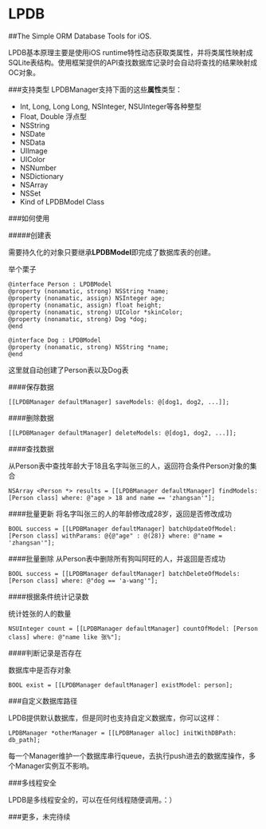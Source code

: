 # LPDB
##The Simple ORM Database Tools for iOS.

LPDB基本原理主要是使用iOS runtime特性动态获取类属性，并将类属性映射成SQLite表结构。使用框架提供的API查找数据库记录时会自动将查找的结果映射成OC对象。

###支持类型
LPDBManager支持下面的这些**属性**类型：

* Int, Long, Long Long, NSInteger, NSUInteger等各种整型
* Float, Double 浮点型
* NSString
* NSDate
* NSData
* UIImage
* UIColor
* NSNumber
* NSDictionary
* NSArray
* NSSet
* Kind of LPDBModel Class

###如何使用

#####创建表

需要持久化的对象只要继承**LPDBModel**即完成了数据库表的创建。

举个栗子

~~~objc
@interface Person : LPDBModel
@property (nonamatic, strong) NSString *name;
@property (nonamatic, assign) NSInteger age;
@property (nonamatic, assign) float height;
@property (nonamatic, strong) UIColor *skinColor;
@property (nonamatic, strong) Dog *dog;
@end

@interface Dog : LPDBModel
@property (nonamatic, strong) NSString *name;
@end
~~~

这里就自动创建了Person表以及Dog表

####保存数据
~~~
[[LPDBManager defaultManager] saveModels: @[dog1, dog2, ...]];
~~~

####删除数据

~~~
[[LPDBManager defaultManager] deleteModels: @[dog1, dog2, ...]];
~~~

####查找数据

从Person表中查找年龄大于18且名字叫张三的人，返回符合条件Person对象的集合

~~~
NSArray <Person *> results = [[LPDBManager defaultManager] findModels: [Person class] where: @"age > 18 and name == 'zhangsan'"];
~~~

####批量更新
将名字叫张三的人的年龄修改成28岁，返回是否修改成功

~~~
BOOL success = [[LPDBManager defaultManager] batchUpdateOfModel: [Person class] withParams: @{@"age" : @(28)} where: @"name = 'zhangsan'"];
~~~

####批量删除
从Person表中删除所有狗叫阿旺的人，并返回是否成功
~~~
BOOL success = [[LPDBManager defaultManager] batchDeleteOfModels: [Person class] where: @"dog == 'a-wang'"];
~~~

####根据条件统计记录数

统计姓张的人的数量

~~~
NSUInteger count = [[LPDBManager defaultManager] countOfModel: [Person class] where: @"name like 张%"];
~~~

####判断记录是否存在

数据库中是否存对象

~~~
BOOL exist = [[LPDBManager defaultManager] existModel: person];
~~~


###自定义数据库路径

LPDB提供默认数据库，但是同时也支持自定义数据库，你可以这样：

~~~
LPDBManager *otherManager = [[LPDBManager alloc] initWithDBPath: db_path];
~~~

每一个Manager维护一个数据库串行queue，去执行push进去的数据库操作，多个Manager实例互不影响。

###多线程安全

LPDB是多线程安全的，可以在任何线程随便调用。：）

###更多，未完待续
